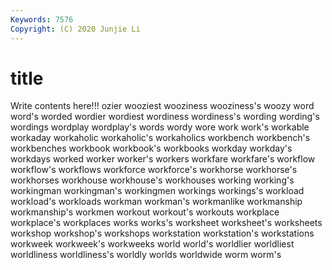 ```yaml
---
Keywords: 7576
Copyright: (C) 2020 Junjie Li
---
```


# title

Write contents here!!!
ozier 
wooziest 
wooziness 
wooziness's 
woozy 
word 
word's 
worded 
wordier
wordiest 
wordiness 
wordiness's 
wording 
wording's 
wordings 
wordplay 
wordplay's 
words 
wordy
wore 
work 
work's 
workable 
workaday 
workaholic 
workaholic's 
workaholics 
workbench 
workbench's
workbenches 
workbook 
workbook's 
workbooks 
workday 
workday's 
workdays 
worked 
worker 
worker's
workers 
workfare 
workfare's 
workflow 
workflow's 
workflows 
workforce 
workforce's 
workhorse 
workhorse's
workhorses 
workhouse 
workhouse's 
workhouses 
working 
working's 
workingman 
workingman's 
workingmen 
workings
workings's 
workload 
workload's 
workloads 
workman 
workman's 
workmanlike 
workmanship 
workmanship's 
workmen
workout 
workout's 
workouts 
workplace 
workplace's 
workplaces 
works 
works's 
worksheet 
worksheet's
worksheets 
workshop 
workshop's 
workshops 
workstation 
workstation's 
workstations 
workweek 
workweek's 
workweeks
world 
world's 
worldlier 
worldliest 
worldliness 
worldliness's 
worldly 
worlds 
worldwide 
worm
worm's 
